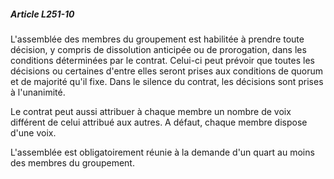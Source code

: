 ##### Article L251-10

L'assemblée des membres du groupement est habilitée à prendre toute décision, y compris de dissolution anticipée ou de prorogation, dans les conditions déterminées par le contrat. Celui-ci peut prévoir que toutes les décisions ou certaines d'entre elles seront prises aux conditions de quorum et de majorité qu'il fixe. Dans le silence du contrat, les décisions sont prises à l'unanimité.

Le contrat peut aussi attribuer à chaque membre un nombre de voix différent de celui attribué aux autres. A défaut, chaque membre dispose d'une voix.

L'assemblée est obligatoirement réunie à la demande d'un quart au moins des membres du groupement.

